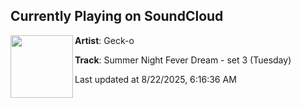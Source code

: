 ## Currently Playing on SoundCloud

[<img align="left" width="100" src="https://i1.sndcdn.com/artworks-ye8Wz1l3m11DgmeV-40TvXA-t500x500.png">](https://soundcloud.com/geckonl/summer-night-fever-dream-3)

**Artist**: Geck-o 

**Track**: Summer Night Fever Dream - set 3 (Tuesday)

Last updated at 8/22/2025, 6:16:36 AM
